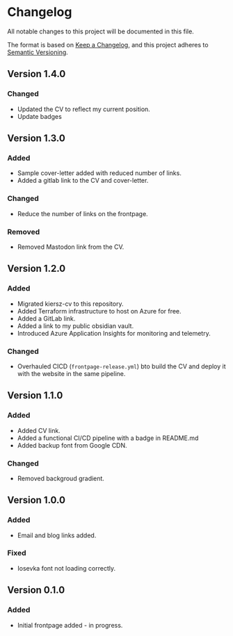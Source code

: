 # Changelog

All notable changes to this project will be documented in this file.

The format is based on [Keep a Changelog](https://keepachangelog.com/en/1.0.0/),
and this project adheres to [Semantic Versioning](https://semver.org/spec/v2.0.0.html).

## Version 1.4.0

### Changed

* Updated the CV to reflect my current position.
* Update badges

## Version 1.3.0

### Added

* Sample cover-letter added with reduced number of links. 
* Added a gitlab link to the CV and cover-letter.

### Changed

* Reduce the number of links on the frontpage.

### Removed

* Removed Mastodon link from the CV.

## Version 1.2.0

### Added

* Migrated kiersz-cv to this repository.
* Added Terraform infrastructure to host on Azure for free.
* Added a GitLab link.
* Added a link to my public obsidian vault.
* Introduced Azure Application Insights for monitoring and telemetry.

### Changed

* Overhauled CICD (`frontpage-release.yml`) bto build the CV and deploy it with the website in the same pipeline.

## Version 1.1.0

### Added 

* Added CV link.
* Added a functional CI/CD pipeline with a badge in README.md
* Added backup font from Google CDN.

### Changed

* Removed backgroud gradient.

## Version 1.0.0

### Added

* Email and blog links added.
### Fixed

* Iosevka font not loading correctly.

## Version 0.1.0

### Added

* Initial frontpage added - in progress.
